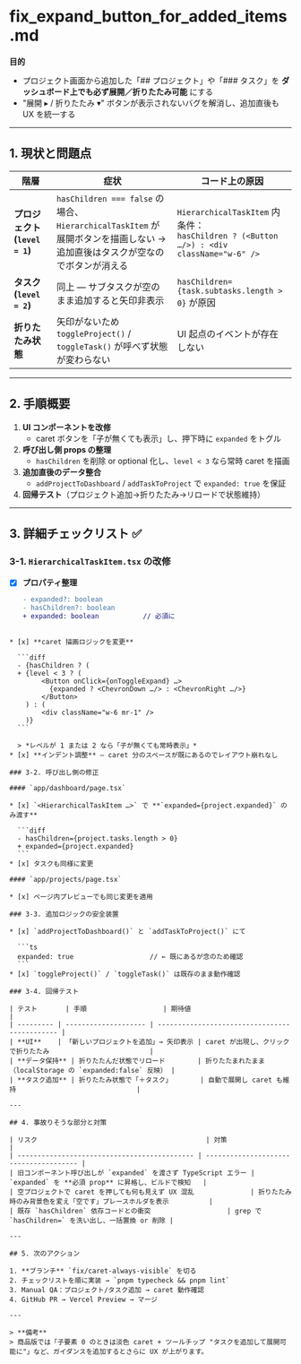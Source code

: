 # fix_expand_button_for_added_items.md
**目的**
- プロジェクト画面から追加した「## プロジェクト」や「### タスク」を **ダッシュボード上でも必ず展開／折りたたみ可能** にする
- "展開 ▸ / 折りたたみ ▾" ボタンが表示されないバグを解消し、追加直後も UX を統一する

---

## 1. 現状と問題点

| 階層 | 症状 | コード上の原因 |
| --- | --- | --- |
| **プロジェクト (`level = 1`)** | `hasChildren === false` の場合、`HierarchicalTaskItem` が <br>展開ボタンを描画しない → 追加直後はタスクが空なのでボタンが消える | `HierarchicalTaskItem` 内条件：<br>`hasChildren ? (<Button …/>) : <div className="w-6" />` |
| **タスク (`level = 2`)** | 同上 — サブタスクが空のまま追加すると矢印非表示 | `hasChildren={task.subtasks.length > 0}` が原因 |
| **折りたたみ状態** | 矢印がないため `toggleProject()` / `toggleTask()` が呼べず状態が変わらない | UI 起点のイベントが存在しない |

---

## 2. 手順概要

1. **UI コンポーネントを改修**
   - caret ボタンを「子が無くても表示」し、押下時に `expanded` をトグル
2. **呼び出し側 props の整理**
   - `hasChildren` を削除 or optional 化し、`level < 3` なら常時 caret を描画
3. **追加直後のデータ整合**
   - `addProjectToDashboard` / `addTaskToProject` で `expanded: true` を保証
4. **回帰テスト**（プロジェクト追加→折りたたみ→リロードで状態維持）

---

## 3. 詳細チェックリスト ✅

### 3-1. `HierarchicalTaskItem.tsx` の改修

- [x] **プロパティ整理**
  ```diff
  - expanded?: boolean
  - hasChildren?: boolean
  + expanded: boolean           // 必須に
````

* [x] **caret 描画ロジックを変更**

  ```diff
  - {hasChildren ? (
  + {level < 3 ? (
        <Button onClick={onToggleExpand} …>
          {expanded ? <ChevronDown …/> : <ChevronRight …/>}
        </Button>
    ) : (
        <div className="w-6 mr-1" />
    )}
  ```

  > *レベルが 1 または 2 なら「子が無くても常時表示」*
* [x] **インデント調整** — caret 分のスペースが既にあるのでレイアウト崩れなし

### 3-2. 呼び出し側の修正

#### `app/dashboard/page.tsx`

* [x] `<HierarchicalTaskItem …>` で **`expanded={project.expanded}` のみ渡す**

  ```diff
  - hasChildren={project.tasks.length > 0}
  + expanded={project.expanded}
  ```
* [x] タスクも同様に変更

#### `app/projects/page.tsx`

* [x] ページ内プレビューでも同じ変更を適用

### 3-3. 追加ロジックの安全装置

* [x] `addProjectToDashboard()` と `addTaskToProject()` にて

  ```ts
  expanded: true                   // ← 既にあるが念のため確認
  ```
* [x] `toggleProject()` / `toggleTask()` は既存のまま動作確認

### 3-4. 回帰テスト

| テスト       | 手順                   | 期待値                                           |
| --------- | -------------------- | --------------------------------------------- |
| **UI**    | 「新しいプロジェクトを追加」→ 矢印表示 | caret が出現し、クリックで折りたたみ                         |
| **データ保持** | 折りたたんだ状態でリロード        | 折りたたまれたまま（localStorage の `expanded:false` 反映） |
| **タスク追加** | 折りたたみ状態で「＋タスク」       | 自動で展開し caret も維持                              |

---

## 4. 事故りそうな部分と対策

| リスク                                          | 対策                                     |
| -------------------------------------------- | -------------------------------------- |
| 旧コンポーネント呼び出しが `expanded` を渡さず TypeScript エラー | `expanded` を **必須 prop** に昇格し、ビルドで検知   |
| 空プロジェクトで caret を押しても何も見えず UX 混乱              | 折りたたみ時のみ背景色を変え「空です」プレースホルダを表示          |
| 既存 `hasChildren` 依存コードとの衝突                   | grep で `hasChildren=` を洗い出し、一括置換 or 削除 |

---

## 5. 次のアクション

1. **ブランチ** `fix/caret-always-visible` を切る
2. チェックリストを順に実装 → `pnpm typecheck && pnpm lint`
3. Manual QA：プロジェクト/タスク追加 → caret 動作確認
4. GitHub PR → Vercel Preview → マージ

---

> **備考**
> 商品版では「子要素 0 のときは淡色 caret + ツールチップ "タスクを追加して展開可能に"」など、ガイダンスを追加するとさらに UX が上がります。
